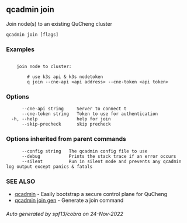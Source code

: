 ## qcadmin join

Join node(s) to an existing QuCheng cluster

```
qcadmin join [flags]
```

### Examples

```

	join node to cluster:

		# use k3s api & k3s nodetoken
		q join --cne-api <api address> --cne-token <api token>

```

### Options

```
      --cne-api string     Server to connect t
      --cne-token string   Token to use for authentication
  -h, --help               help for join
      --skip-precheck      skip precheck
```

### Options inherited from parent commands

```
      --config string   The qcadmin config file to use
      --debug           Prints the stack trace if an error occurs
      --silent          Run in silent mode and prevents any qcadmin log output except panics & fatals
```

### SEE ALSO

* [qcadmin](qcadmin.md)	 - Easily bootstrap a secure control plane for QuCheng
* [qcadmin join gen](qcadmin_join_gen.md)	 - Generate a join command

###### Auto generated by spf13/cobra on 24-Nov-2022
